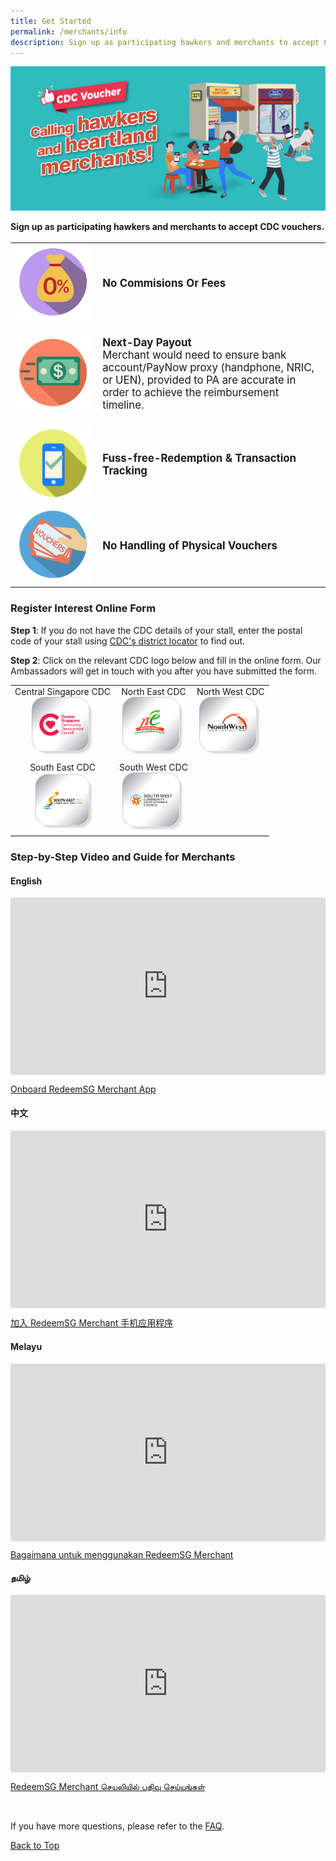 ```yaml
---
title: Get Started
permalink: /merchants/info
description: Sign up as participating hawkers and merchants to accept CDC vouchers.
---
```

<a id="pagetop"></a>

![Calling hawkers and heartland merchants banner](/images/merchants/merchant-banner.jpg)

**Sign up as participating hawkers and merchants to accept CDC vouchers.**


<table border="0" cellspacing="0" cellpadding="0" style="font-size: 120%;">
<tbody>
	<tr>
			<td style="width:122px !important;"><img src="/images/merchants/no-commission.png" alt="No Commisions Or Fees icon" style="width:120px !important;" /></td>
		<td style="vertical-align: middle;"><p><strong>No Commisions Or Fees</strong></p></td>
	</tr>
		<tr>
			<td style="width:122px !important;"><img src="/images/merchants/next-day-payout.png" alt="Next-Day Payout icon" style="width:120px !important;" /></td>
		<td><p><strong>Next-Day Payout</strong><br>Merchant would need to ensure bank account/PayNow proxy (handphone, NRIC, or UEN), provided to PA are accurate in order to achieve the reimbursement timeline.</p></td>
	</tr>
<tr>
			<td style="width:122px !important;"><img src="/images/merchants/fuss-free-redemption.png" alt="Fuss-free-Redemption &amp; Transaction Tracking icon" style="width:120px !important;" /></td>
		<td style="vertical-align: middle;"><p><strong>Fuss-free-Redemption &amp; Transaction Tracking</strong></p></td>
	</tr>
	<tr>
			<td style="width:122px !important;"><img src="/images/merchants/no-handling-of-physical-vouchers.png" alt="No Handling of Physical Vouchers icon" style="width:120px !important;" /></td>
		<td style="vertical-align: middle;"><p><strong>No Handling of Physical Vouchers</strong></p></td>
	</tr>
	</tbody>
</table>


### Register Interest Online Form

**Step 1**: If you do not have the CDC details of your stall, enter the postal code of your stall using <a href="https://www.cdc.gov.sg/about-cdc/information-on-the-five-districts" target="_blank">CDC's district locator</a> to find out.

**Step 2**: Click on the relevant CDC logo below and fill in the online form. Our Ambassadors will get in touch with you after you have submitted the form.

<table border="0" cellspacing="0" cellpadding="0">
<tbody>
	<tr>
		<td style="text-align: center;">Central Singapore CDC<br><a href="https://go.gov.sg/csmerchantreg" target="_blank"><img src="/images/cdc-button.png" alt="Register Interest Form for Central Singapore CDC" style="width:100px !important;" /></a>		
		</td>
		<td style="text-align: center;">North East CDC<br><a href="https://go.gov.sg/nemerchantreg" target="_blank"><img src="/images/ne-button.png" alt="Register Interest Form for North East CDC"  style="width:100px !important;"/></a>
		</td>		
		<td style="text-align: center;">North West CDC<br><a href="https://go.gov.sg/nwmerchantreg" target="_blank"><img src="/images/nw-button.png" alt="Register Interest Form for North West CDC"  style="width:100px !important;"/></a>
		</td>
	</tr>
	<tr>
		<td style="text-align: center;">South East CDC<br><a href="https://go.gov.sg/semerchantreg" target="_blank"><img src="/images/se-button.png" alt="Register Interest Form for South East CDC" style="width:100px !important;" /></a>
		</td>
		<td style="text-align: center;">South West CDC<br><a href="https://go.gov.sg/swmerchantreg" target="_blank"> <img src="/images/sw-button.png" alt="Register Interest Form for South West CDC"  style="width:100px !important;"/></a>
		</td>
	</tr>
</tbody>
</table>


### Step-by-Step Video and Guide for Merchants

<style>
 .youtubecontainer {
    position: relative;
    width: 100%;
    height: 0;
    padding-bottom: 56.25%;
}
.youtubevideo {
    position: absolute;
    top: 0;
    left: 0;
    width: 100%;
    height: 100%;
}
</style>
	
#### English

<div class="youtubecontainer">
<iframe class="youtubevideo" src="https://www.youtube.com/embed/cQGlktNKq3s" title="YouTube video player" frameborder="0" allow="accelerometer; autoplay; clipboard-write; encrypted-media; gyroscope; picture-in-picture" allowfullscreen></iframe></div>

<p><a href="/merchants/merchant-guide-english">Onboard RedeemSG Merchant App</a></p>


#### 中文
<div class="youtubecontainer">
<iframe class="youtubevideo" src="https://www.youtube.com/embed/2l6hem1eMps" title="YouTube video player" frameborder="0" allow="accelerometer; autoplay; clipboard-write; encrypted-media; gyroscope; picture-in-picture" allowfullscreen></iframe>
</div>
<p><a href="/merchants/merchant-guide-chinese">加入 RedeemSG Merchant 手机应用程序</a></p>


#### Melayu
<div class="youtubecontainer">
	<iframe class="youtubevideo" src="https://www.youtube.com/embed/WlXbDqiPN6k" title="YouTube video player" frameborder="0" allow="accelerometer; autoplay; clipboard-write; encrypted-media; gyroscope; picture-in-picture" allowfullscreen></iframe>
</div>
<p><a href="/merchants/merchant-guide-malay">Bagaimana untuk menggunakan RedeemSG Merchant</a></p>	


#### தமிழ் 
<div class="youtubecontainer">
<iframe class="youtubevideo" src="https://www.youtube.com/embed/NGkGTUoF1BE" title="YouTube video player" frameborder="0" allow="accelerometer; autoplay; clipboard-write; encrypted-media; gyroscope; picture-in-picture" allowfullscreen></iframe>
</div>

<p><a href="/merchants/merchant-guide-tamil">RedeemSG Merchant செயலியில் பதிவு செய்யுங்கள்</a></p>

<br>

If you have more questions, please refer to the [FAQ](faq).

[Back to Top](#pagetop)